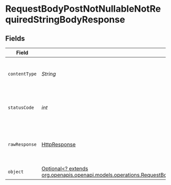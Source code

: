 # RequestBodyPostNotNullableNotRequiredStringBodyResponse


## Fields

| Field                                                                                                                                                                                                            | Type                                                                                                                                                                                                             | Required                                                                                                                                                                                                         | Description                                                                                                                                                                                                      |
| ---------------------------------------------------------------------------------------------------------------------------------------------------------------------------------------------------------------- | ---------------------------------------------------------------------------------------------------------------------------------------------------------------------------------------------------------------- | ---------------------------------------------------------------------------------------------------------------------------------------------------------------------------------------------------------------- | ---------------------------------------------------------------------------------------------------------------------------------------------------------------------------------------------------------------- |
| `contentType`                                                                                                                                                                                                    | *String*                                                                                                                                                                                                         | :heavy_check_mark:                                                                                                                                                                                               | HTTP response content type for this operation                                                                                                                                                                    |
| `statusCode`                                                                                                                                                                                                     | *int*                                                                                                                                                                                                            | :heavy_check_mark:                                                                                                                                                                                               | HTTP response status code for this operation                                                                                                                                                                     |
| `rawResponse`                                                                                                                                                                                                    | [HttpResponse<InputStream>](https://docs.oracle.com/en/java/javase/11/docs/api/java.net.http/java/net/http/HttpResponse.html)                                                                                    | :heavy_check_mark:                                                                                                                                                                                               | Raw HTTP response; suitable for custom response parsing                                                                                                                                                          |
| `object`                                                                                                                                                                                                         | [Optional<? extends org.openapis.openapi.models.operations.RequestBodyPostNotNullableNotRequiredStringBodyResponseBody>](../../models/operations/RequestBodyPostNotNullableNotRequiredStringBodyResponseBody.md) | :heavy_minus_sign:                                                                                                                                                                                               | OK                                                                                                                                                                                                               |